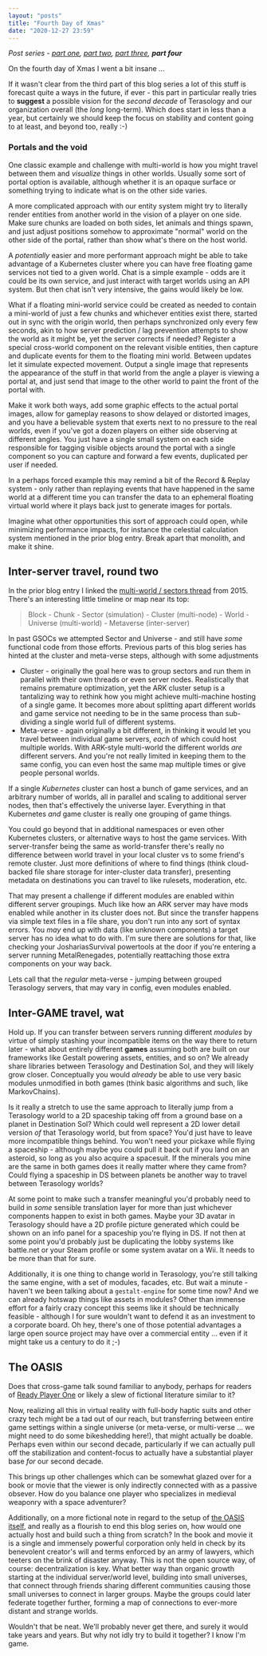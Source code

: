 ```yaml
---
layout: "posts"
title: "Fourth Day of Xmas"
date: "2020-12-27 23:59"
---
```


_Post series - [part one](2020-12-24-1st-day-of-Xmas.md), [part two](2020-12-25-2nd-day-of-Xmas.md), [part three](2020-12-26-3rd-day-of-Xmas.md), **part four**_

On the fourth day of Xmas I went a bit insane ...

If it wasn't clear from the third part of this blog series a lot of this stuff is forecast quite a ways in the future, if ever - this part in particular really tries to **suggest** a possible vision for the _second decade_ of Terasology and our organization overall (the _long_ long-term). Which does start in less than a year, but certainly we should keep the focus on stability and content going to at least, and beyond too, really :-)


### Portals and the void

One classic example and challenge with multi-world is how you might travel between them and _visualize_ things in other worlds. Usually some sort of portal option is available, although whether it is an opaque surface or something trying to indicate what is on the other side varies.

A more complicated approach with our entity system might try to literally render entities from another world in the vision of a player on one side. Make sure chunks are loaded on both sides, let animals and things spawn, and just adjust positions somehow to approximate "normal" world on the other side of the portal, rather than show what's there on the host world.

A _potentially_ easier and more performant approach might be able to take advantage of a Kubernetes cluster where you can have free floating game services not tied to a given world. Chat is a simple example - odds are it could be its own service, and just interact with target worlds using an API system. But then chat isn't very intensive, the gains would likely be low. 

What if a floating mini-world service could be created as needed to contain a mini-world of just a few chunks and whichever entities exist there, started out in sync with the origin world, then perhaps synchronized only every few seconds, akin to how server prediction / lag prevention attempts to show the world as it might be, yet the server corrects if needed? Register a special cross-world component on the relevant visible entities, then capture and duplicate events for them to the floating mini world. Between updates let it simulate expected movement. Output a single image that represents the appearance of the stuff in that world from the angle a player is viewing a portal at, and just send that image to the other world to paint the front of the portal with. 

Make it work both ways, add some graphic effects to the actual portal images, allow for gameplay reasons to show delayed or distorted images, and you have a believable system that exerts next to no pressure to the real worlds, even if you've got a dozen players on either side observing at different angles. You just have a single small system on each side responsible for tagging visible objects around the portal with a single component so you can capture and forward a few events, duplicated per user if needed.

In a perhaps forced example this may remind a bit of the Record & Replay system - only rather than replaying events that have happened in the same world at a different time you can transfer the data to an ephemeral floating virtual world where it plays back just to generate images for portals.

Imagine what other opportunities this sort of approach could open, while minimizing performance impacts, for instance the celestial calculation system mentioned in the prior blog entry. Break apart that monolith, and make it shine.


## Inter-server travel, round two

In the prior blog entry I linked the [multi-world / sectors thread](https://forum.terasology.org/threads/new-conceptual-layer-sector-plus-musings-on-multi-world-node.1420/) from 2015. There's an interesting little timeline or map near its top:

> Block - Chunk - Sector (simulation) - Cluster (multi-node) - World - Universe (multi-world) - Metaverse (inter-server)

In past GSOCs we attempted Sector and Universe - and still have _some_ functional code from those efforts. Previous parts of this blog series has hinted at the cluster and meta-verse steps, although with some adjustments

* Cluster - originally the goal here was to group sectors and run them in parallel with their own threads or even server nodes. Realistically that remains premature optimization, yet the ARK cluster setup is a tantalizing way to rethink how you might achieve multi-machine hosting of a single game. It becomes more about splitting apart different worlds and game service not needing to be in the same process than sub-dividing a single world full of different systems.
* Meta-verse - again originally a bit different, in thinking it would let you travel between individual game servers, _each_ of which could host multiple worlds. With ARK-style multi-world the different worlds _are_ different servers. And you're not really limited in keeping them to the same config, you can even host the same map multiple times or give people personal worlds.

If a single _Kubernetes_ cluster can host a bunch of game services, and an arbitrary number of worlds, all in parallel and scaling to additional server nodes, then that's effectively the universe layer. Everything in that Kubernetes _and_ game cluster is really one grouping of game things.

You could go beyond that in additional namespaces or even other Kubernetes clusters, or alternative ways to host the game services. With server-transfer being the same as world-transfer there's really no difference between world travel in your local cluster vs to some friend's remote cluster. Just more definitions of where to find things (think cloud-backed file share storage for inter-cluster data transfer), presenting metadata on destinations you can travel to like rulesets, moderation, etc. 

That may present a challenge if different modules are enabled within different server groupings. Much like how an ARK server may have mods enabled while another in its cluster does not. But since the transfer happens via simple text files in a file share, you don't run into any sort of syntax errors. You _may_ end up with data (like unknown components) a target server has no idea what to do with. I'm sure there are solutions for that, like checking your JoshariasSurvival powertools at the door if you're entering a server running MetalRenegades, potentially reattaching those extra components on your way back.

Lets call that the _regular_ meta-verse - jumping between grouped Terasology servers, that may vary in config, even modules enabled.


## Inter-GAME travel, wat

Hold up. If you can transfer between servers running different _modules_ by virtue of simply stashing your incompatible items on the way there to return later - what about entirely different **games** assuming both are built on our frameworks like Gestalt powering assets, entities, and so on? We already share libraries between Terasology and Destination Sol, and they will likely grow closer. Conceptually you would _already_ be able to use very basic modules unmodified in both games (think basic algorithms and such, like MarkovChains).

Is it really a stretch to use the same approach to literally jump from a Terasology world to a 2D spaceship taking off from a ground base on a planet in Destination Sol? Which could well represent a 2D lower detail version _of_ that Terasology world, but from space? You'd just have to leave more incompatible things behind. You won't need your pickaxe while flying a spaceship - although maybe you could pull it back out if you land on an asteroid, so long as you also acquire a spacesuit. If the minerals you mine are the same in both games does it really matter where they came from? Could flying a spaceship in DS between planets be another way to travel between Terasology worlds?

At some point to make such a transfer meaningful you'd probably need to build in _some_ sensible translation layer for more than just whichever components happen to exist in both games. Maybe your 3D avatar in Terasology should have a 2D profile picture generated which could be shown on an info panel for a spaceship you're flying in DS. If not then at some point you'd probably just be duplicating the lobby systems like battle.net or your Steam profile or some system avatar on a Wii. It needs to be more than that for sure.

Additionally, it is one thing to change world in Terasology, you're still talking the same engine, with a set of modules, facades, etc. But wait a minute - haven't we been talking about a `gestalt-engine` for some time now? And we can already hotswap things like assets in modules? Other than immense effort for a fairly crazy concept this seems like it should be technically feasible - although I for sure wouldn't want to defend it as an investment to a corporate board. Oh hey, there's one of those potential advantages a large open source project may have over a commercial entity ... even if it might take us a century to do it ;-)


## The OASIS

Does that cross-game talk sound familiar to anybody, perhaps for readers of [Ready Player One](https://en.wikipedia.org/wiki/Ready_Player_One) or likely a slew of fictional literature similar to it?

Now, realizing all this in virtual reality with full-body haptic suits and other crazy tech might be a tad out of our reach, but transferring between entire game settings within a single universe (or meta-verse, or multi-verse ... we might need to do some bikeshedding here!), that might actually be doable. Perhaps even within our second decade, particularly if we can actually pull off the stabilization and content-focus to actually have a substantial player base _for_ our second decade.

This brings up other challenges which can be somewhat glazed over for a book or movie that the viewer is only indirectly connected with as a passive obsever. How do you balance one player who specializes in medieval weaponry with a space adventurer?

Additionally, on a more fictional note in regard to the setup of [the OASIS itself](https://readyplayerone.fandom.com/wiki/OASIS), and really as a flourish to end this blog series on, how would one actually host and build such a thing from scratch? In the book and movie it is a single and immensely powerful corporation only held in check by its benevolent creator's will and terms enforced by an army of lawyers, which teeters on the brink of disaster anyway. This is not the open source way, of course: decentralization is key. What better way than organic growth starting at the individual server/world level, building into small universes, that connect through friends sharing different communities causing those small universes to connect in larger groups. Maybe the groups could later federate together further, forming a map of connections to ever-more distant and strange worlds.

Wouldn't that be neat. We'll probably never get there, and surely it would take years and years. But why not idly try to build it together? I know I'm game.
